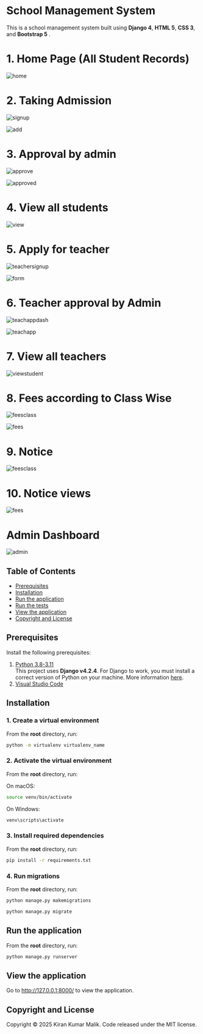 # School Management System

This is a school management system built using **Django 4**, **HTML 5**, **CSS 3**, and **Bootstrap 5** .

# 1. Home Page (All Student Records)
![home](https://github.com/KiranKumarMalik/School-Management-System-using-Django/blob/6e5d82f565b5a81e4b11e8617438b0f8108fa253/ss/Screenshot%202025-04-09%20105701.png)

# 2. Taking Admission
![signup](https://github.com/KiranKumarMalik/School-Management-System-using-Django/blob/8451b1eca9d7da3392b53bd8add8f80afcc7a8b4/ss/Screenshot%202025-04-01%20221310.png)

![add](https://github.com/KiranKumarMalik/School-Management-System-using-Django/blob/8451b1eca9d7da3392b53bd8add8f80afcc7a8b4/ss/Screenshot%202025-04-01%20221355.png)

# 3. Approval by admin
![approve](https://github.com/KiranKumarMalik/School-Management-System-using-Django/blob/4ba32494751e3574bae15c78f3270aa39dbe0481/ss/Screenshot%202025-04-01%20215604.png)

![approved](https://github.com/KiranKumarMalik/School-Management-System-using-Django/blob/4ba32494751e3574bae15c78f3270aa39dbe0481/ss/Screenshot%202025-04-01%20215620.png)

# 4. View all students
![view](https://github.com/KiranKumarMalik/School-Management-System-using-Django/blob/4ba32494751e3574bae15c78f3270aa39dbe0481/ss/Screenshot%202025-04-01%20215646.png)

# 5. Apply for teacher
![teachersignup](https://github.com/KiranKumarMalik/School-Management-System-using-Django/blob/1f018be6d0aaf084bfc6937e10d186bce9627d96/ss/Screenshot%202025-04-01%20215955.png)

![form](https://github.com/KiranKumarMalik/School-Management-System-using-Django/blob/1f018be6d0aaf084bfc6937e10d186bce9627d96/ss/Screenshot%202025-04-01%20220101.png)

# 6. Teacher approval by Admin
![teachappdash](https://github.com/KiranKumarMalik/School-Management-System-using-Django/blob/1f018be6d0aaf084bfc6937e10d186bce9627d96/ss/Screenshot%202025-04-01%20220145.png)

![teachapp](https://github.com/KiranKumarMalik/School-Management-System-using-Django/blob/1f018be6d0aaf084bfc6937e10d186bce9627d96/ss/Screenshot%202025-04-01%20220204.png)

# 7. View all teachers
![viewstudent](https://github.com/KiranKumarMalik/School-Management-System-using-Django/blob/930320d8fd16e88500042e1d734d81ba350c6034/ss/Screenshot%202025-04-01%20220223.png)

# 8. Fees according to Class Wise
![feesclass](https://github.com/KiranKumarMalik/School-Management-System-using-Django/blob/930320d8fd16e88500042e1d734d81ba350c6034/ss/Screenshot%202025-04-01%20215818.png)

![fees](https://github.com/KiranKumarMalik/School-Management-System-using-Django/blob/930320d8fd16e88500042e1d734d81ba350c6034/ss/Screenshot%202025-04-01%20215831.png)

# 9. Notice
![feesclass](https://github.com/KiranKumarMalik/School-Management-System-using-Django/blob/930320d8fd16e88500042e1d734d81ba350c6034/ss/Screenshot%202025-04-01%20215910.png)

# 10. Notice views
![fees](https://github.com/KiranKumarMalik/School-Management-System-using-Django/blob/930320d8fd16e88500042e1d734d81ba350c6034/ss/Screenshot%202025-04-01%20220306.png)

# Admin Dashboard
![admin](https://github.com/KiranKumarMalik/School-Management-System-using-Django/blob/930320d8fd16e88500042e1d734d81ba350c6034/ss/Screenshot%202025-04-01%20220251.png)


## Table of Contents 
- [Prerequisites](#prerequisites)
- [Installation](#installation)
- [Run the application](#run-the-application)
- [Run the tests](#run-the-tests)
- [View the application](#view-the-application)
- [Copyright and License](#copyright-and-license)

## Prerequisites

Install the following prerequisites:

1. [Python 3.8-3.11](https://www.python.org/downloads/)
<br> This project uses **Django v4.2.4**. For Django to work, you must install a correct version of Python on your machine. More information [here](https://django.readthedocs.io/en/stable/faq/install.html).
2. [Visual Studio Code](https://code.visualstudio.com/download)

## Installation

### 1. Create a virtual environment

From the **root** directory, run:

```bash
python -m virtualenv virtualenv_name
```

### 2. Activate the virtual environment

From the **root** directory, run:

On macOS:

```bash
source venv/bin/activate
```

On Windows:

```bash
venv\scripts\activate
```

### 3. Install required dependencies

From the **root** directory, run:

```bash
pip install -r requirements.txt
```

### 4. Run migrations

From the **root** directory, run:

```bash
python manage.py makemigrations
```
```bash
python manage.py migrate
```


## Run the application

From the **root** directory, run:

```bash
python manage.py runserver
```


## View the application

Go to http://127.0.0.1:8000/ to view the application.

## Copyright and License

Copyright © 2025 Kiran Kumar Malik. Code released under the MIT license.
